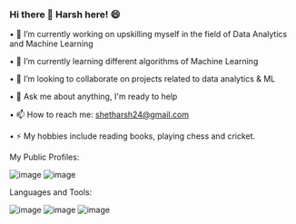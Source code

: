 ### Hi there 👋 Harsh here! :smile:

<!--
**shetharsh24/shetharsh24** is a ✨ _special_ ✨ repository because its `README.md` (this file) appears on your GitHub profile.
Here are some ideas to get you started:
-->
•	🔭 I’m currently working on upskilling myself in the field of Data Analytics and Machine Learning

•	🌱 I’m currently learning different algorithms of Machine Learning

•	👯 I’m looking to collaborate on projects related to data analytics & ML

•	💬 Ask me about anything, I'm ready to help

•	📫 How to reach me: shetharsh24@gmail.com

•	⚡ My hobbies include reading books, playing chess and cricket.

My Public Profiles:

![image](https://user-images.githubusercontent.com/69078745/136386385-d817ba82-c5be-44d4-b1e6-13a76a9541b9.png)
![image](https://user-images.githubusercontent.com/69078745/136388538-fc74b14b-cc20-417d-966d-cf46dd304387.png)

Languages and Tools:

![image](https://user-images.githubusercontent.com/69078745/136390217-0cd3efdf-b91d-4ede-8ad0-bca4cda3af7f.png)
![image](https://user-images.githubusercontent.com/69078745/136390242-600add74-ed40-4fb6-ba29-30ec9fabd999.png)
![image](https://user-images.githubusercontent.com/69078745/136390251-f1ef5c4a-55ec-4892-9051-f87103579106.png)



